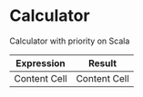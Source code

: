 # **Calculator**
Calculator with priority on Scala


Expression    | Result
------------- | -------------
Content Cell  | Content Cell



